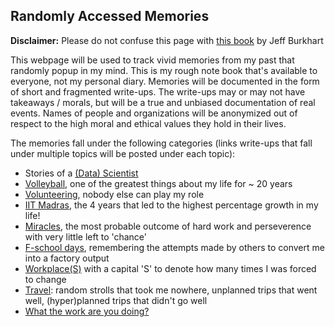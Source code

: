 ## Randomly Accessed Memories

**Disclaimer:** Please do not confuse this page with [this book](https://www.amazon.com/Randomly-Accessed-Memories-Chance-Encounters-ebook/dp/B007JW8Q9E) by Jeff Burkhart

This webpage will be used to track vivid memories from my past that randomly popup in my mind. This is my rough note book that's available to everyone, not my personal diary. Memories will be documented in the form of short and fragmented write-ups. The write-ups may or may not have takeaways / morals, but will be a true and unbiased documentation of real events. Names of people and organizations will be anonymized out of respect to the high moral and ethical values they hold in their lives.

The memories fall under the following categories (links write-ups that fall under multiple topics will be posted under each topic):

- Stories of a [(Data) Scientist](data_scientist.md)
- [Volleyball](volleyball.md), one of the greatest things about my life for ~ 20 years
- [Volunteering](volunteering.md), nobody else can play my role
- [IIT Madras](iitm.md), the 4 years that led to the highest percentage growth in my life!
- [Miracles](miracles.md), the most probable outcome of hard work and perseverence with very little left to 'chance'
- [F-school days](f_school.md), remembering the attempts made by others to convert me into a factory output
- [Workplace(S)](workplaces.md) with a capital 'S' to denote how many times I was forced to change
- [Travel](travel.md): random strolls that took me nowhere, unplanned trips that went well, (hyper)planned trips that didn't go well
- [What the work are you doing?](workplace_stories.md)
